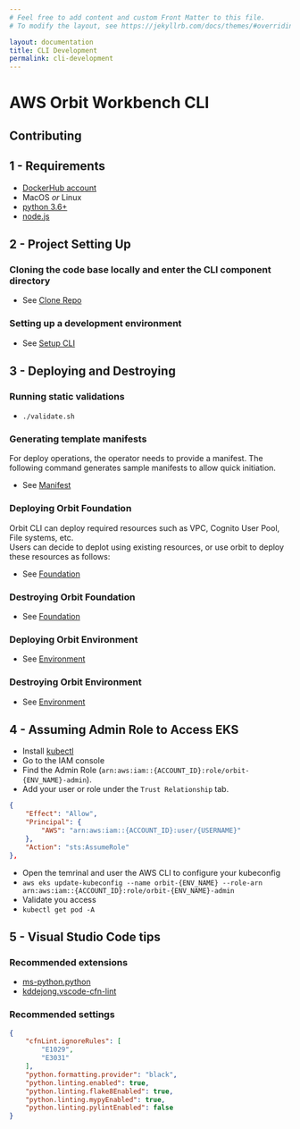 ```yaml
---
# Feel free to add content and custom Front Matter to this file.
# To modify the layout, see https://jekyllrb.com/docs/themes/#overriding-theme-defaults

layout: documentation
title: CLI Development
permalink: cli-development
---
```


<!--
#  Copyright Amazon.com, Inc. or its affiliates. All Rights Reserved.
#   
#    Licensed under the Apache License, Version 2.0 (the "License").
#    You may not use this file except in compliance with the License.
#    You may obtain a copy of the License at
#   
#        http://www.apache.org/licenses/LICENSE-2.0
#   
#    Unless required by applicable law or agreed to in writing, software
#    distributed under the License is distributed on an "AS IS" BASIS,
#    WITHOUT WARRANTIES OR CONDITIONS OF ANY KIND, either express or implied.
#    See the License for the specific language governing permissions and
#    limitations under the License.
-->

# AWS Orbit Workbench CLI

## Contributing

## 1 - Requirements

* [DockerHub account](https://hub.docker.com/)
* MacOS *or* Linux
* [python 3.6+](https://www.python.org/)
* [node.js](https://nodejs.org/en/)

## 2 - Project Setting Up

### Cloning the code base locally and enter the CLI component directory

* See [Clone Repo](detail-clone)

### Setting up a development environment

* See [Setup CLI](detail-cli)

## 3 - Deploying and Destroying

### Running static validations

* `./validate.sh`

### Generating template manifests

For deploy operations, the operator needs to provide a manifest.
The following command generates sample manifests to allow quick initiation.

* See [Manifest](detail-manifest)

### Deploying Orbit Foundation

Orbit CLI can deploy required resources such as VPC, Cognito User Pool, File systems, etc.  
Users can decide to deplot using existing resources, or use orbit to deploy these resources as follows:

* See [Foundation](detail-foundation)

### Destroying Orbit Foundation

* See [Foundation](detail-foundation)

### Deploying Orbit Environment

* See [Environment](detail-environment)

### Destroying Orbit Environment

* See [Environment](detail-environment)

## 4 - Assuming Admin Role to Access EKS

* Install [kubectl](https://docs.aws.amazon.com/eks/latest/userguide/install-kubectl.html)
* Go to the IAM console
* Find the Admin Role (`arn:aws:iam::{ACCOUNT_ID}:role/orbit-{ENV_NAME}-admin`).
* Add your user or role under the `Trust Relationship` tab.

```json
{
    "Effect": "Allow",
    "Principal": {
        "AWS": "arn:aws:iam::{ACCOUNT_ID}:user/{USERNAME}"
    },
    "Action": "sts:AssumeRole"
},
```

* Open the temrinal and user the AWS CLI to configure your kubeconfig
* `aws eks update-kubeconfig --name orbit-{ENV_NAME} --role-arn arn:aws:iam::{ACCOUNT_ID}:role/orbit-{ENV_NAME}-admin`
* Validate you access
* `kubectl get pod -A`

## 5 - Visual Studio Code tips

### Recommended extensions

* [ms-python.python](https://marketplace.visualstudio.com/items?itemName=ms-python.python)
* [kddejong.vscode-cfn-lint](https://marketplace.visualstudio.com/items?itemName=kddejong.vscode-cfn-lint)

### Recommended settings

```json
{
    "cfnLint.ignoreRules": [
        "E1029",
        "E3031"
    ],
    "python.formatting.provider": "black",
    "python.linting.enabled": true,
    "python.linting.flake8Enabled": true,
    "python.linting.mypyEnabled": true,
    "python.linting.pylintEnabled": false
}
```
